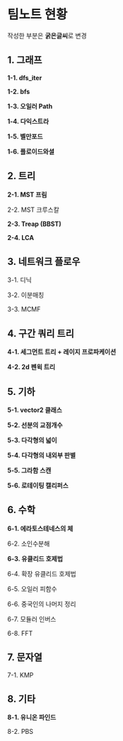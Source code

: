 팀노트 현황
=====================

작성한 부분은 **굵은글씨**로 변경

## 1. 그래프

**1-1. dfs_iter**

**1-2. bfs**

**1-3. 오일러 Path**

**1-4. 다익스트라**

**1-5. 벨만포드**

**1-6. 플로이드와셜**

## 2. 트리

**2-1. MST 프림**

2-2. MST 크루스칼

**2-3. Treap (BBST)**

**2-4. LCA**

## 3. 네트워크 플로우

3-1.  디닉

3-2.  이분매칭

3-3.  MCMF

## 4. 구간 쿼리 트리

**4-1. 세그먼트 트리 + 레이지 프로파케이션**

**4-2. 2d 펜윅 트리**

## 5.  기하

**5-1. vector2 클래스**

**5-2. 선분의 교점개수**

**5-3. 다각형의 넓이**

**5-4. 다각형의 내외부 판별**

**5-5. 그라함 스캔**

**5-6. 로테이팅 캘리퍼스**

## 6. 수학

**6-1. 에라토스테네스의 체**

6-2. 소인수분해

**6-3. 유클리드 호제법**

6-4. 확장 유클리드 호제법

6-5. 오일러 피함수

6-6. 중국인의 나머지 정리

6-7. 모듈러 인버스

6-8. FFT

## 7. 문자열

7-1. KMP

## 8.  기타

**8-1. 유니온 파인드**

8-2. PBS
